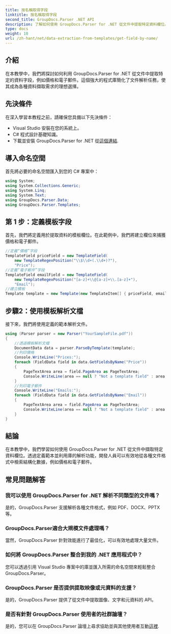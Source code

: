 ```yaml
---
title: 按名稱取得字段
linktitle: 按名稱取得字段
second_title: GroupDocs.Parser .NET API
description: 了解如何使用 GroupDocs.Parser for .NET 從文件中提取特定資料欄位。帶有程式碼範例的分步指南。
type: docs
weight: 10
url: /zh-hant/net/data-extraction-from-templates/get-field-by-name/
---
```

## 介紹
在本教學中，我們將探討如何利用 GroupDocs.Parser for .NET 從文件中提取特定的資料字段，例如價格和電子郵件。這個強大的程式庫簡化了文件解析任務，使其成為各種資料擷取需求的理想選擇。
## 先決條件
在深入學習本教程之前，請確保您具備以下先決條件：
- Visual Studio 安裝在您的系統上。
- C# 程式設計基礎知識。
- 下載並安裝 GroupDocs.Parser for .NET 從[這個連結](https://releases.groupdocs.com/parser/net/).

## 導入命名空間
首先將必要的命名空間匯入到您的 C# 專案中：
```csharp
using System;
using System.Collections.Generic;
using System.Linq;
using System.Text;
using GroupDocs.Parser.Data;
using GroupDocs.Parser.Templates;
```
## 第 1 步：定義模板字段
首先，我們將定義用於提取資料的模板欄位。在此範例中，我們將建立欄位來捕獲價格和電子郵件。
```csharp
//定義“價格”字段
TemplateField priceField = new TemplateField(
    new TemplateRegexPosition("\\$\\d+(.\\d+)?"),
    "Price");
//定義“電子郵件”字段
TemplateField emailField = new TemplateField(
    new TemplateRegexPosition("[a-z]+\\@[a-z]+\\.[a-z]+"),
    "Email");
//建立模板
Template template = new Template(new TemplateItem[] { priceField, emailField });
```
## 步驟2：使用模板解析文檔
接下來，我們將使用定義的範本解析文件。
```csharp
using (Parser parser = new Parser("YourSampleFile.pdf"))
{
    //透過模板解析文檔
    DocumentData data = parser.ParseByTemplate(template);
    //列印價格
    Console.WriteLine("Prices:");
    foreach (FieldData field in data.GetFieldsByName("Price"))
    {
        PageTextArea area = field.PageArea as PageTextArea;
        Console.WriteLine(area == null ? "Not a template field" : area.Text);
    }
    //列印電子郵件
    Console.WriteLine("Emails:");
    foreach (FieldData field in data.GetFieldsByName("Email"))
    {
        PageTextArea area = field.PageArea as PageTextArea;
        Console.WriteLine(area == null ? "Not a template field" : area.Text);
    }
}
```

## 結論
在本教學中，我們學習如何使用 GroupDocs.Parser for .NET 從文件中擷取特定資料欄位。透過定義範本並利用庫的解析功能，開發人員可以有效地從各種文件格式中檢索結構化數據，例如價格和電子郵件。

## 常見問題解答
### 我可以使用 GroupDocs.Parser for .NET 解析不同類型的文件嗎？
是的，GroupDocs.Parser 支援解析各種文件格式，例如 PDF、DOCX、PPTX 等。
### GroupDocs.Parser適合大規模文件處理嗎？
當然，GroupDocs.Parser 針對效能進行了最佳化，可以有效地處理大量文件。
### 如何將 GroupDocs.Parser 整合到我的 .NET 應用程式中？
您可以透過引用 Visual Studio 專案中的庫並匯入所需的命名空間來輕鬆整合 GroupDocs.Parser。
### GroupDocs.Parser 是否提供提取映像或元資料的支援？
是的，GroupDocs.Parser 提供了從文件中提取圖像、文字和元資料的 API。
### 是否有針對 GroupDocs.Parser 使用者的社群論壇？
是的，您可以在 GroupDocs.Parser 論壇上尋求協助並與其他使用者互動[這裡](https://forum.groupdocs.com/c/parser/17).